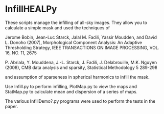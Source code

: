# InfillHEALPy

These scripts manage the infilling of all-sky images.  They allow you to calculate a simple mask
and used the techniques of 

Jerome Bobin, Jean-Luc Starck, Jalal M. Fadili, Yassir Moudden, and David L. Donoho (2007), Morphological Component Analysis: An Adaptive Thresholding Strategy, IEEE TRANSACTIONS ON IMAGE PROCESSING, VOL. 16, NO. 11, 2675
    
P. Abriala, Y. Mouddena, J.-L. Starck, J. Fadili, J. Delabrouille, M.K. Nguyen (2008), CMB data analysis and sparsity, Statistical Methodology 5 289-298

and assumption of sparseness in spherical harmonics to infill the mask.

Use Infill.py to perform infilling, PlotMap.py to view the maps and StatMap.py to calculate mean and dispersion of a series of maps.

The various InfillDemo?.py programs were used to perform the tests in the paper.

